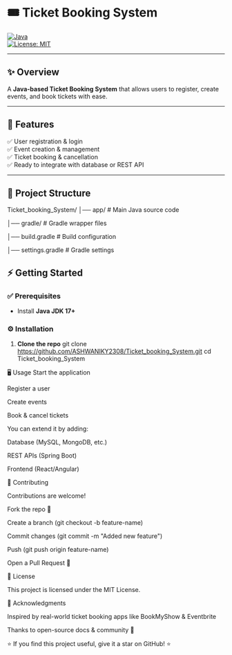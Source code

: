 # 🎟️ Ticket Booking System

[![Java](https://img.shields.io/badge/Java-17-blue?logo=java&logoColor=white)](https://www.oracle.com/java/)  
[![License: MIT](https://img.shields.io/badge/License-MIT-yellow.svg)](LICENSE)  
  

---

## ✨ Overview
A **Java-based Ticket Booking System** that allows users to register, create events, and book tickets with ease.  

---

## 🚀 Features
✅ User registration & login  
✅ Event creation & management  
✅ Ticket booking & cancellation  
✅ Ready to integrate with database or REST API  

---


## 📂 Project Structure
Ticket_booking_System/
│── app/ # Main Java source code

│── gradle/ # Gradle wrapper files

│── build.gradle # Build configuration

│── settings.gradle # Gradle settings




## ⚡ Getting Started

### ✅ Prerequisites
- Install **Java JDK 17+**  

### ⚙️ Installation
1. **Clone the repo**
   git clone https://github.com/ASHWANIKY2308/Ticket_booking_System.git
   cd Ticket_booking_System



🖥️ Usage 
Start the application

Register a user

Create events

Book & cancel tickets


You can extend it by adding:


Database (MySQL, MongoDB, etc.)

REST APIs (Spring Boot)

Frontend (React/Angular)

🤝 Contributing


Contributions are welcome!

Fork the repo 🍴



Create a branch (git checkout -b feature-name)

Commit changes (git commit -m "Added new feature")

Push (git push origin feature-name)

Open a Pull Request 🚀

📜 License

This project is licensed under the MIT License.


🙏 Acknowledgments

Inspired by real-world ticket booking apps like BookMyShow & Eventbrite

Thanks to open-source docs & community 🚀

⭐ If you find this project useful, give it a star on GitHub! ⭐
